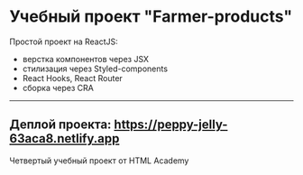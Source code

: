 Учебный проект "Farmer-products"
==========
Простой проект на ReactJS:
* верстка компонентов через JSX
* стилизация через Styled-components
* React Hooks, React Router
* сборка через CRA
---
Деплой проекта: https://peppy-jelly-63aca8.netlify.app
---
Четвертый учебный проект от HTML Academy
